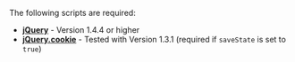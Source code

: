 The following scripts are required:

* **[jQuery](https://github.com/jquery/jquery)** - Version 1.4.4 or higher
* **[jQuery.cookie](https://github.com/carhartl/jquery-cookie)** - Tested with Version 1.3.1 (required if `saveState` is set to `true`)